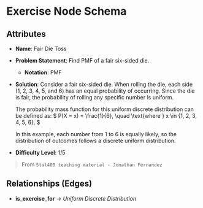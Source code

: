 # Exercise Node Schema

## Attributes

- **Name**: Fair Die Toss

- **Problem Statement**:
Find PMF of a fair six-sided die.
  - **Notation**: PMF

- **Solution**:
  Consider a fair six-sided die. When rolling the die, each side (1, 2, 3, 4, 5, and 6) has an equal probability of occurring. Since the die is fair, the probability of rolling any specific number is uniform. 

  The probability mass function for this uniform discrete distribution can be defined as:
  $
  P(X = x) = \frac{1}{6}, \quad \text{where } x \in \{1, 2, 3, 4, 5, 6\}.
  $

  In this example, each number from 1 to 6 is equally likely, so the distribution of outcomes follows a discrete uniform distribution.

- **Difficulty Level**: 1/5

> From `Stat400 teaching material - Jonathan Fernandez`

## Relationships (Edges)

- **is_exercise_for** → *Uniform Discrete Distribution*